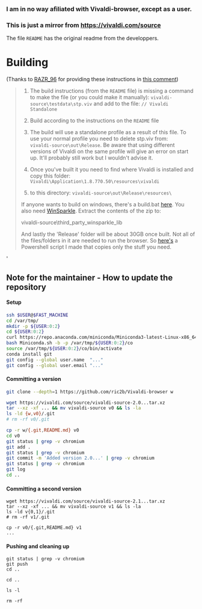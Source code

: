 ### I am in no way afiliated with Vivaldi-browser, except as a user. 
### This is just a mirror from https://vivaldi.com/source

The file `README` has the original readme from the developpers.

# Building

(Thanks to [RAZR_96](reddit.com/user/RAZR_96) for providing these instructions in [this comment](https://www.reddit.com/r/vivaldibrowser/comments/639q1p/ive_uploaded_the_provided_vivaldi_source_code_to/dfsgc79/))

> 1. The build instructions (from the `README` file) is missing a command to make the file (or you could make it manually):
>`vivaldi-source\testdata\stp.viv` and add to the file: `// Vivaldi Standalone`
>
> 1. Build according to the instructions on the `README` file
>
>1. The build will use a standalone profile as a result of this file. To use your normal profile you need to delete stp.viv from:  
>`vivaldi-source\out\Release`. Be aware that using different versions of Vivaldi on the same profile will give an error on start up. It'll probably still work but I wouldn't advise it.
>
>1. Once you've built it you need to find where Vivaldi is installed and copy this folder: 
`Vivaldi\Application\1.8.770.50\resources\vivaldi`
>
>1. to this directory: 
>`vivaldi-source\out\Release\resources\`
>
>If anyone wants to build on windows, there's a build.bat [here](https://gist.github.com/justdanpo/c0d41b4173533324aba95bc1f58d063f). You also need [WinSparkle](https://github.com/vslavik/winsparkle). Extract the contents of the zip to:
>
>    vivaldi-source\third_party\_winsparkle_lib
>
>And lastly the 'Release' folder will be about 30GB once built. Not all of the files/folders in it are needed to run the browser. So [here's](https://gist.github.com/Sporif/89e9584ef2370079756700e7f2aecf4e) a Powershell script I made that copies only the stuff you need.

'

## Note for the maintainer - How to update the repository

#### Setup

```bash
ssh $USER@$FAST_MACHINE
cd /var/tmp/
mkdir -p ${USER:0:2}
cd ${USER:0:2}
curl https://repo.anaconda.com/miniconda/Miniconda3-latest-Linux-x86_64.sh > Miniconda.sh
bash Miniconda.sh -b -p /var/tmp/${USER:0:2}/co
source /var/tmp/${USER:0:2}/co/bin/activate
conda install git
git config --global user.name  "..."
git config --global user.email "..."
```

#### Committing a version

```bash
git clone --depth=1 https://github.com/ric2b/Vivaldi-browser w

wget https://vivaldi.com/source/vivaldi-source-2.0...tar.xz
tar --xz -xf ... && mv vivaldi-source v0 && ls -la
ls -ld {w,v0}/.git
# rm -rf v0/.git

cp -r w/{.git,README.md} v0
cd v0
git status | grep -v chromium
git add .
git status | grep -v chromium
git commit -m 'Added version 2.0...' | grep -v chromium
git status | grep -v chromium
git log
cd ..
```

#### Committing a second version

```
wget https://vivaldi.com/source/vivaldi-source-2.1...tar.xz
tar --xz -xf ... && mv vivaldi-source v1 && ls -la
ls -ld v{0,1}/.git
# rm -rf v1/.git

cp -r v0/{.git,README.md} v1
...
```

#### Pushing and cleaning up

```
git status | grep -v chromium
git push
cd ..

cd ..

ls -l

rm -rf
```
